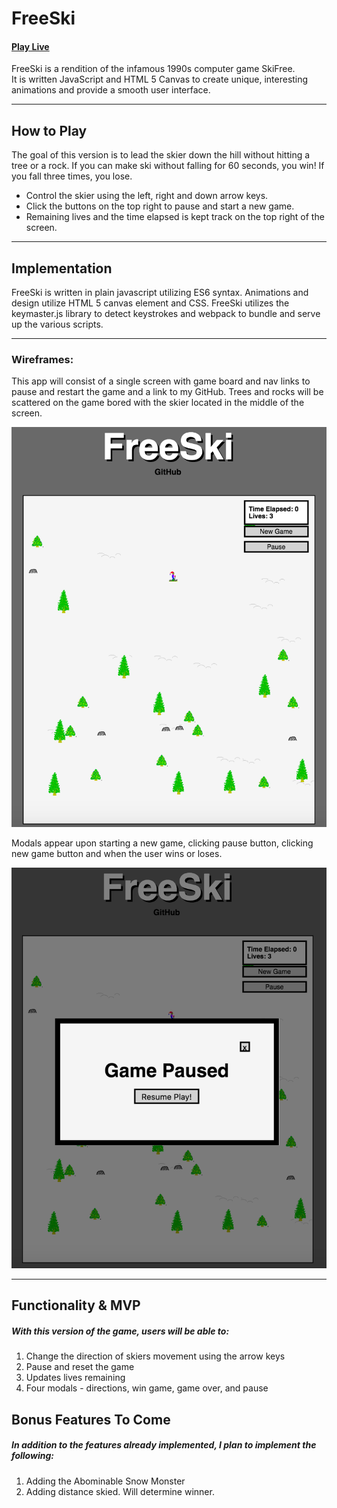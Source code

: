# FreeSki

#### [Play Live][FreeSki]
[FreeSki]: https://abagnard.github.io/FreeSki/


FreeSki is a rendition of the infamous 1990s computer game SkiFree.  
It is written JavaScript and HTML 5 Canvas to create unique, interesting animations and provide a smooth user interface.
___
## How to Play
The goal of this version is to lead the skier down the hill without hitting a tree or a rock. If you can make ski without falling for 60 seconds, you win! If you fall three times, you lose.

* Control the skier using the left, right and down arrow keys.
* Click the buttons on the top right to pause and start a new game.
* Remaining lives and the time elapsed is kept track on the top right of the screen.

___
## Implementation
FreeSki is written in plain javascript utilizing ES6 syntax. Animations and design utilize HTML 5 canvas element and CSS. FreeSki utilizes the keymaster.js library to detect keystrokes and webpack to bundle and serve up the various scripts.


___
### Wireframes:
This app will consist of a single screen with game board and nav links to pause and restart the game and a link to my GitHub. Trees and rocks will be scattered on the game bored with the skier located in the middle of the screen.


![img of live game](images/live_game.png)

Modals appear upon starting a new game, clicking pause button, clicking new game button and when the user wins or loses.


![img of game paused](images/paused_game.png)

___
## Functionality & MVP
##### With this version of the game, users will be able to:
1.	Change the direction of skiers movement using the arrow keys
2.	Pause and reset the game
3.	Updates lives remaining
4.	Four modals - directions, win game, game over, and pause

## Bonus Features To Come
##### In addition to the features already implemented, I plan to implement the following:
1. Adding the Abominable Snow Monster
2. Adding distance skied. Will determine winner.
